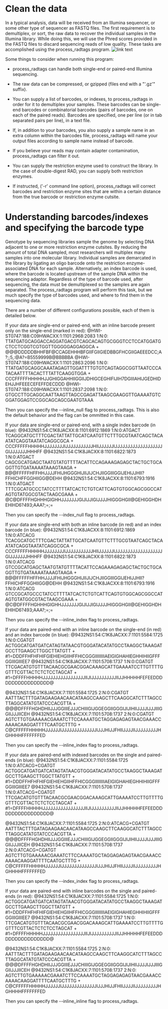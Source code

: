 # Clean the data
In a typical analysis, data will be received from an Illumina sequencer, or some other type of sequencer as FASTQ files. The first requirement is to demultiplex, or sort, the raw data to recover the individual samples in the Illumina library. While doing this, we will use the Phred scores provided in the FASTQ files to discard sequencing reads of low quality. These tasks are accomplished using the process_radtags program.
![link text](https://github.com/Melcatus/Tarea_Curso__BioinflnvRepro/blob/master/process_radtags.png)


Some things to consider when running this program:

- process_radtags can handle both single-end or paired-end Illumina sequencing.
- The raw data can be compressed, or gzipped (files end with a "'.gz'" suffix).


- You can supply a list of barcodes, or indexes, to process_radtags in order for it to demultiplex your samples. These barcodes can be single-end barcodes or combinatorial barcodes (pairs of barcodes, one on each of the paired reads). Barcodes are specified, one per line (or in tab separated pairs per line), in a text file.

 - If, in addition to your barcodes, you also supply a sample name in an extra column within the barcodes file, process_radtags will name your output files according to sample name instead of barcode.
 
- If you believe your reads may contain adapter contamination, process_radtags can filter it out.


- You can supply the restriction enzyme used to construct the library. In the case of double-digest RAD, you can supply both restriction enzymes.


- If instructed, ('-r' command line option), process_radtags will correct barcodes and restriction enzyme sites that are within a certain distance from the true barcode or restriction enzyme cutsite.



# Understanding barcodes/indexes and specifying the barcode type

Genotype by sequencing libraries sample the genome by selecting DNA adjacent to one or more restriction enzyme cutsites. By reducing the amount of total DNA sampled, most researchers will multiplex many samples into one molecular library. Individual samples are demarcated in the library by ligating an oligo barcode onto the restriction enzyme-associated DNA for each sample. Alternatively, an index barcode is used, where the barcode is located upstream of the sample DNA within the sequencing adaptor. Regardless of the type of barcode used, after sequencing, the data must be demultiplexed so the samples are again separated. The process_radtags program will perform this task, but we much specify the type of barcodes used, and where to find them in the sequencing data.

There are a number of different configurations possible, each of them is detailed below.

If your data are single-end or paired-end, with an inline barcode present only on the single-end (marked in red):
@HWI-ST0747:188:C09HWACXX:1:1101:2968:2083 1:N:0:
TTATGATGCAGGACCAGGATGACGTCAGCACAGTGCGGGTCCTCCATGGATGCTCCTCGGTCGTGGTTGGGGGAGGAGGCA
+
@@@DDDDDBHHFBF@CCAGEHHHBFGIIFGIIGIEDBBGFHCGIIGAEEEDCC;A?;;5,:@A?=B5559999B@BBBBBA
@HWI-ST0747:188:C09HWACXX:1:1101:2863:2096 1:N:0:
TTATGATGCAGGCAAATAGAGTTGGATTTTGTGTCAGTAGGCGGTTAATCCCATACAATTTTACACTTTATTCAAGGTGGA
+
CCCFFFFFHHHHHJJGHIGGAHHIIGGIIJDHIGCEGHIFIJIH7DGIIIAHIJGEDHIDEHJJHFEEECEFEFFDECDDD
@HWI-ST0747:188:C09HWACXX:1:1101:2837:2098 1:N:0:
GTGCCTTGCAGGCAATTAAGTTAGCCGAGATTAAGCGAAGGTTGAAAATGTCGGATGGAGTCCGGCAGCAGCGAATGTAAA

Then you can specify the --inline_null flag to process_radtags. This is also the default behavior and the flag can be ommitted in this case.

If your data are single-end or paired-end, with a single index barcode (in blue):
@9432NS1:54:C1K8JACXX:8:1101:6912:1869 1:N:0:ATGACT
TCAGGCATGCTTTCGACTATTATTGCATCAATGTTCTTTGCGTAATCAGCTACAATATCAGGTAATATCAGGCGCA
+
CCCFFFFFHHHHHJJJJJJJJIJJJJJJJJJJJHIIJJJJJJIJJJJJJJJJJJJJJJJJJJGIJJJJJJJHHHFF
@9432NS1:54:C1K8JACXX:8:1101:6822:1873 1:N:0:ATGACT
CAGCGCATGAGCTAATGTATGTTTTACATTCCAGAAAGAGAGCTACTGCTGCAGGTTGTGATAAAATAAAGTAAGA
+
B@@FFFFFHFFHHJJJJFHIJHGGGHIJIIJIJCHJIIGGIIIGGIJEHIJJHII?FFHICHFFGGHIIGG@DEHH
@9432NS1:54:C1K8JACXX:8:1101:6793:1916 1:N:0:ATGACT
TTTCGCATGCCCTATCCTTTTATCACTCTGTCATTCAGTGTGGCAGCGGCCATAGTGTATGGCGTACTAAGCGAAA
+
@C@DFFFFHGHHHGIGHHJJJJJJJGIJIJJIGIJJJJHIGGGHGII@GEHIGGHDHEHIHD6?493;AAA?;=;=

Then you can specify the --index_null flag to process_radtags.

If your data are single-end with both an inline barcode (in red) and an index barcode (in blue):
@9432NS1:54:C1K8JACXX:8:1101:6912:1869 1:N:0:ATCACG
TCACGCATGCTTTCGACTATTATTGCATCAATGTTCTTTGCGTAATCAGCTACAATATCAGGTAATATCAGGCGCA
+
CCCFFFFFHHHHHJJJJJJJJIJJJJJJJJJJJHIIJJJJJJIJJJJJJJJJJJJJJJJJJJGIJJJJJJJHHHFF
@9432NS1:54:C1K8JACXX:8:1101:6822:1873 1:N:0:ATCACG
GTCCGCATGAGCTAATGTATGTTTTACATTCCAGAAAGAGAGCTACTGCTGCAGGTTGTGATAAAATAAAGTAAGA
+
B@@FFFFFHFFHHJJJJFHIJHGGGHIJIIJIJCHJIIGGIIIGGIJEHIJJHII?FFHICHFFGGHIIGG@DEHH
@9432NS1:54:C1K8JACXX:8:1101:6793:1916 1:N:0:ATCACG
GTCCGCATGCCCTATCCTTTTATCACTCTGTCATTCAGTGTGGCAGCGGCCATAGTGTATGGCGTACTAAGCGAAA
+
@C@DFFFFHGHHHGIGHHJJJJJJJGIJIJJIGIJJJJHIGGGHGII@GEHIGGHDHEHIHD6?493;AAA?;=;=

Then you can specify the --inline_index flag to process_radtags.

If your data are paired-end with an inline barcode on the single-end (in red) and an index barcode (in blue):
@9432NS1:54:C1K8JACXX:7:1101:5584:1725 1:N:0:CGATGT
ACTGGCATGATGATCATAGTATAACGTGGGATACATATGCCTAAGGCTAAAGATGCCTTGAAGCTTGGCTTATGTT
+
#1=DDDFFHFHFHIFGIEHIEHGIIHFFHICGGGIIIIIIIIAEIGIGHAHIEGHHIHIIGFFFGGIIIGIIIEE7
@9432NS1:54:C1K8JACXX:7:1101:5708:1737 1:N:0:CGATGT
TTCGACATGTGTTTACAACGCGAACGGACAAAGCATTGAAAATCCTTGTTTTGGTTTCGTTACTCTCTCCTAGCAT
+
#1=DFFFFHHHHHJJJJJJJJJJJJJJJJJIIJIJJJJJJJJJJIIJJHHHHHFEFEEDDDDDDDDDDDDDDDDD@

@9432NS1:54:C1K8JACXX:7:1101:5584:1725 2:N:0:CGATGT
AATTTACTTTGATAGAAGAACAACATAAGCCAAGCTTCAAGGCATCTTTAGCCTTAGGCATATGTATCCCACGTTA
+
@@@DFFFFHGHDHIIJJJGGIIIEJJJCHIIIGIJGGEGGIIGGGIJIJIHIIJJJJIJJJIIIGGIIJJJIICEH
@9432NS1:54:C1K8JACXX:7:1101:5708:1737 2:N:0:CGATGT
AGTCTTGTGAAAAACGAAATCTTCCAAAATGCTAGGAGAGAGTAACGAAACCAAAACAAGGATTTTCAATGCTTTG
+
C@CFFFFFHHHHHJJJJJJIJJJJJJJJJJJJJJIJJJHIJJFHIIJJJJIIJJJJJJJJJHGHHHHFFFFFFFED

Then you can specify the --inline_index flag to process_radtags.

If your data are paired-end with indexed barcodes on the single and paired-ends (in blue):
@9432NS1:54:C1K8JACXX:7:1101:5584:1725 1:N:0:ATCACG+CGATGT
ACTGGCATGATGATCATAGTATAACGTGGGATACATATGCCTAAGGCTAAAGATGCCTTGAAGCTTGGCTTATGTT
+
#1=DDDFFHFHFHIFGIEHIEHGIIHFFHICGGGIIIIIIIIAEIGIGHAHIEGHHIHIIGFFFGGIIIGIIIEE7
@9432NS1:54:C1K8JACXX:7:1101:5708:1737 1:N:0:ATCACG+CGATGT
TTCGACATGTGTTTACAACGCGAACGGACAAAGCATTGAAAATCCTTGTTTTGGTTTCGTTACTCTCTCCTAGCAT
+
#1=DFFFFHHHHHJJJJJJJJJJJJJJJJJIIJIJJJJJJJJJJIIJJHHHHHFEFEEDDDDDDDDDDDDDDDDD@

@9432NS1:54:C1K8JACXX:7:1101:5584:1725 2:N:0:ATCACG+CGATGT
AATTTACTTTGATAGAAGAACAACATAAGCCAAGCTTCAAGGCATCTTTAGCCTTAGGCATATGTATCCCACGTTA
+
@@@DFFFFHGHDHIIJJJGGIIIEJJJCHIIIGIJGGEGGIIGGGIJIJIHIIJJJJIJJJIIIGGIIJJJIICEH
@9432NS1:54:C1K8JACXX:7:1101:5708:1737 2:N:0:ATCACG+CGATGT
AGTCTTGTGAAAAACGAAATCTTCCAAAATGCTAGGAGAGAGTAACGAAACCAAAACAAGGATTTTCAATGCTTTG
+
C@CFFFFFHHHHHJJJJJJIJJJJJJJJJJJJJJIJJJHIJJFHIIJJJJIIJJJJJJJJJHGHHHHFFFFFFFED

Then you can specify the --index_index flag to process_radtags.

If your data are paired-end with inline barcodes on the single and paired-ends (in red):
@9432NS1:54:C1K8JACXX:7:1101:5584:1725 1:N:0:
ACTGGCATGATGATCATAGTATAACGTGGGATACATATGCCTAAGGCTAAAGATGCCTTGAAGCTTGGCTTATGTT
+
#1=DDDFFHFHFHIFGIEHIEHGIIHFFHICGGGIIIIIIIIAEIGIGHAHIEGHHIHIIGFFFGGIIIGIIIEE7
@9432NS1:54:C1K8JACXX:7:1101:5708:1737 1:N:0:
TTCGACATGTGTTTACAACGCGAACGGACAAAGCATTGAAAATCCTTGTTTTGGTTTCGTTACTCTCTCCTAGCAT
+
#1=DFFFFHHHHHJJJJJJJJJJJJJJJJJIIJIJJJJJJJJJJIIJJHHHHHFEFEEDDDDDDDDDDDDDDDDD@

@9432NS1:54:C1K8JACXX:7:1101:5584:1725 2:N:0:
AATTTACTTTGATAGAAGAACAACATAAGCCAAGCTTCAAGGCATCTTTAGCCTTAGGCATATGTATCCCACGTTA
+
@@@DFFFFHGHDHIIJJJGGIIIEJJJCHIIIGIJGGEGGIIGGGIJIJIHIIJJJJIJJJIIIGGIIJJJIICEH
@9432NS1:54:C1K8JACXX:7:1101:5708:1737 2:N:0:
AGTCTTGTGAAAAACGAAATCTTCCAAAATGCTAGGAGAGAGTAACGAAACCAAAACAAGGATTTTCAATGCTTTG
+
C@CFFFFFHHHHHJJJJJJIJJJJJJJJJJJJJJIJJJHIJJFHIIJJJJIIJJJJJJJJJHGHHHHFFFFFFFED

Then you can specify the --inline_inline flag to process_radtags.